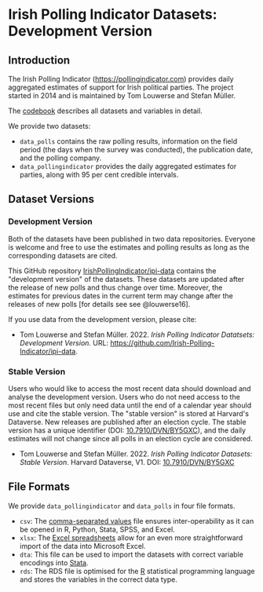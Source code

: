 # Irish Polling Indicator Datasets: Development Version


## Introduction

The Irish Polling Indicator (https://pollingindicator.com) provides daily aggregated estimates of support for Irish political parties. The project started in 2014 and is maintained by Tom Louwerse and Stefan Müller. 

The [codebook](codebook_ipi-data.pdf) describes all datasets and variables in detail. 

We provide two datasets:

- `data_polls` contains the raw polling results, information on the field period (the days when the survey was conducted), the publication date, and the polling company.
- `data_pollingindicator` provides the daily aggregated estimates for parties, along with 95 per cent credible intervals.


## Dataset Versions 

### Development Version

Both of the datasets have been published in two data repositories. Everyone is welcome and free to use the estimates and polling results as long as the corresponding datasets are cited.

This GitHub repository [IrishPollingIndicator/ipi-data](https://github.com/IrishPollingIndicator/ipi-data) contains the "development version" of the datasets. These datasets are updated after the release of new polls and thus change over time. Moreover, the estimates for previous dates in the current term may change after the releases of new polls [for details see see @louwerse16].

If you use data from the development version, please cite: 

- Tom Louwerse and Stefan Müller. 2022. _Irish Polling Indicator Datatsets: Development Version._  URL: https://github.com/Irish-Polling-Indicator/ipi-data.

### Stable Version

Users who would like to access the most recent data should download and analyse the development version. 
Users who do not need access to the most recent files but only need data until the end of a calendar year should use and cite the stable version.  The "stable version" is stored at Harvard's Dataverse. New releases are published after an election cycle. The stable version has a unique identifier (DOI: [10.7910/DVN/BY5GXC](https://doi.org/10.7910/DVN/BY5GXC)), and the daily estimates will not change since all polls in an election cycle are considered.

- Tom Louwerse and Stefan Müller. 2022. _Irish Polling Indicator Datasets: Stable Version_. Harvard Dataverse, V1. DOI: [10.7910/DVN/BY5GXC](https://doi.org/10.7910/DVN/BY5GXC)

## File Formats

We provide `data_pollingindicator` and `data_polls` in four file formats. 

- `csv`: The [comma-separated values](https://en.wikipedia.org/wiki/Comma-separated_values) file ensures inter-operability as it can be opened in R, Python, Stata, SPSS, and Excel.
- `xlsx`: The [Excel spreadsheets](https://en.wikipedia.org/wiki/Microsoft_Excel) allow for an even more straightforward import of the data into Microsoft Excel.
- `dta`: This file can be used to import the datasets  with correct variable encodings into [Stata](https://stata.com).
- `rds`: The RDS file is optimised for the [R](https://r-project.org) statistical programming language and stores the variables in the correct data type.
